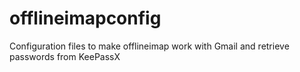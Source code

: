 offlineimapconfig
=================

Configuration files to make offlineimap work with Gmail and retrieve passwords from KeePassX
